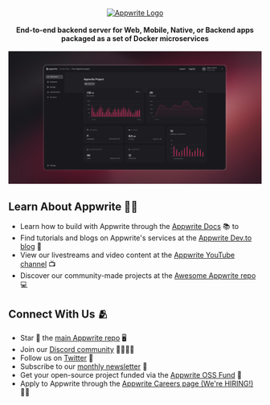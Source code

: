 <br />
<p align="center">
    <a href="https://appwrite.io" target="_blank"><img width="260" height="39" src="https://appwrite.io/images/appwrite.svg" alt="Appwrite Logo"></a>
    <br />
    <br />
    <b>End-to-end backend server for Web, Mobile, Native, or Backend apps packaged as a set of Docker microservices</b>
    <br />
    <br />
    <a href="https://github.com/appwrite/appwrite">
        <img width="800" height=auto src="https://raw.githubusercontent.com/appwrite/appwrite/master/public/images/github.png" alt="Visit the Appwrite repo">
    </a>
</p>

<h2>Learn About Appwrite 🧑‍🎓</h2>

<ul>
    <li>Learn how to build with Appwrite through the <a href="https://appwrite.io/docs">Appwrite Docs</a> 📚 to </li>
    <li>Find tutorials and blogs on Appwrite's services at the <a href="https://dev.to/appwrite">Appwrite Dev.to blog</a> 📝</li>
    <li>View our livestreams and video content at the <a href="https://youtube.com/c/Appwrite">Appwrite YouTube channel</a> 📺</li>
    <li>Discover our community-made projects at the <a href="https://github.com/appwrite/awesome-appwrite">Awesome Appwrite repo</a> 💻</li>
</ul>

<h2>Connect With Us 🫂</h2>
<ul>
    <li>Star 🌟 the <a href="https://github.com/appwrite/appwrite/stargazers">main Appwrite repo</a> 🖥️</li>
    <li>Join our <a href="https://appwrite.io/discord?r=orgrepo">Discord community</a> 👨‍👩‍👧‍👦</li>
    <li>Follow us on <a href="https://twitter.com/appwrite">Twitter</a> 🐤</li>
    <li>Subscribe to our <a href="http://digests.appwrite.io">monthly newsletter</a> 📰</li>
    <li>Get your open-source project funded via the <a href="https://appwrite.io/oss-fund">Appwrite OSS Fund</a> 💸</li>
    <li>Apply to Appwrite through the <a href="https://appwrite.io/company/careers">Appwrite Careers page (We're HIRING!)</a> 🧑‍💻</li>
</ul>
